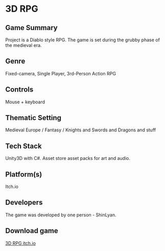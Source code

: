 # 3D RPG

## Game Summary
Project is a Diablo style RPG. The game is set during the grubby phase of the medieval era.

## Genre
Fixed-camera, Single Player, 3rd-Person Action RPG

## Controls
Mouse + keyboard

## Thematic Setting
Medieval Europe / Fantasy / Knights and Swords and Dragons and stuff

## Tech Stack
Unity3D with C#. Asset store asset packs for art and audio.

## Platform(s)
Itch.io

## Developers
The game was developed by one person - ShinLyan.

## Download game
[3D RPG itch.io](https://vayzer.itch.io/)